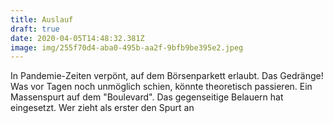 ```yaml
---
title: Auslauf
draft: true
date: 2020-04-05T14:48:32.381Z
image: img/255f70d4-aba0-495b-aa2f-9bfb9be395e2.jpeg
---
```

In Pandemie-Zeiten verpönt, auf dem Börsenparkett erlaubt. Das Gedränge! Was vor Tagen noch unmöglich schien, könnte theoretisch passieren. Ein Massenspurt auf dem "Boulevard". Das gegenseitige Belauern hat eingesetzt. Wer zieht als erster den Spurt an